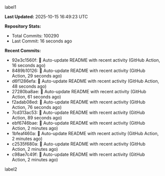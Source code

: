 
label1 
<!-- ACTIVITY_START -->
**Last Updated:** 2025-10-15 16:49:23 UTC

**Repository Stats:**
- Total Commits: 100290
- Last Commit: 16 seconds ago

**Recent Commits:**
- 92e3c1560f: 🤖 Auto-update README with recent activity (GitHub Action, 16 seconds ago)
- 8489b10126: 🤖 Auto-update README with recent activity (GitHub Action, 29 seconds ago)
- d6f1286efa: 🤖 Auto-update README with recent activity (GitHub Action, 48 seconds ago)
- 27280ba8ae: 🤖 Auto-update README with recent activity (GitHub Action, 61 seconds ago)
- f2adab08ed: 🤖 Auto-update README with recent activity (GitHub Action, 76 seconds ago)
- 7cd313ac53: 🤖 Auto-update README with recent activity (GitHub Action, 89 seconds ago)
- ebf6746bae: 🤖 Auto-update README with recent activity (GitHub Action, 2 minutes ago)
- 1bfeaf460a: 🤖 Auto-update README with recent activity (GitHub Action, 2 minutes ago)
- c2535f680a: 🤖 Auto-update README with recent activity (GitHub Action, 2 minutes ago)
- c98ae7c49f: 🤖 Auto-update README with recent activity (GitHub Action, 2 minutes ago)
<!-- ACTIVITY_END -->

label2
